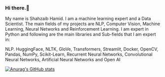 ### Hi there.👋

My name is Shahzaib Hamid. I am a machine learning expert and a Data Scientist. The main fields of my projects are NLP, Computer Vision, Machine Learning, Neural Networks and Reinforcement Learning. I am expert in Python and following are the main libraries and Sub-fields that I am expert in:

NLP. HuggingFace, NLTK, GloVe, Transformers, Streamlit, Docker, OpenCV, Pandas, NumPy, Scikit-Learn, Recurrent Neural Networks, Convolutional Neural Networks, Artificial Neural Networks and Open AI

[![Anurag's GitHub stats](https://github-readme-stats.vercel.app/api?username=shahzaibhamid)](https://github.com/anuraghazra/github-readme-stats)
